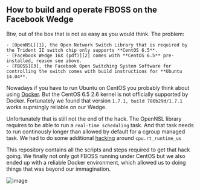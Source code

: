 ## How to build and operate FBOSS on the Facebook Wedge

Btw, out of the box that is not as easy as you would think. The problem:

    - [OpenNSL][1], the Open Network Switch Library that is required by the Trident II switch chip only supports **CentOS 6.5**.
    - [Facebook Wedge 16X (pdf)][2] comes with **CentOS 6.5** pre-installed, reason see above.
    - [FBOSS][3], the Facebook Open Switching System Software for controlling the switch comes with build instructions for **Ubuntu 14.04**.

Nowadays if you have to run Ubuntu on CentOS you probably think about using [Docker][4]. But the CentOS 6.5 2.6 kernel is not officially supported by Docker.
Fortunately we found that version `1.7.1, build 786b29d/1.7.1` works suprsingly reliable on our Wedge.

Unfortunately that is still not the end of the hack. The OpenNSL library requires to be able to run a `real-time scheduling` task.
And that task needs to run continously longer than allowed by default for a cgroup managed task. We had to do some additional [hacking][5]
around `cpu.rt_runtime_us`

This repository contains all the scripts and steps required to get that hack going. We finally not only got FBOSS running under CentOS but we also ended
up with a reliable Docker environment, which allowed us to doing things that was beyond our immagination.

![image][6]

[1]: https://github.com/Broadcom-Switch/OpenNSL
[2]: http://www.edge-core.com/temp/ec_download/1602/Wedge-16X_DS_R01.pdf
[3]: https://github.com/facebook/fboss
[4]: https://www.docker.com
[5]: https://github.com/docker/docker/issues/13983
[6]: https://github.com/att-innovate/torc-wedge-centos-fboss/blob/master/docs/assets/torc.png?raw=true
